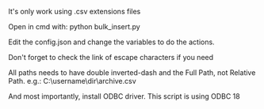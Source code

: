 It's only work using .csv extensions files

Open in cmd with: python bulk_insert.py

Edit the config.json and change the variables to do the actions.

Don't forget to check the link of <a src="https://stackoverflow.com/a/27516892">escape characters</a> if you need

All paths needs to have double inverted-dash and the Full Path, not Relative Path. e.g.: C:\\username\\dir\\archive.csv

And most importantly, install <a src="https://learn.microsoft.com/en-us/sql/connect/odbc/download-odbc-driver-for-sql-server">ODBC driver</a>. This script is using ODBC 18